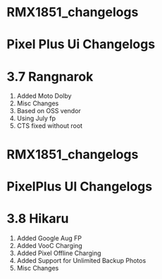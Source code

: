 # RMX1851_changelogs
# Pixel Plus Ui Changelogs
# 3.7 Rangnarok

1. Added Moto Dolby
2. Misc Changes
3. Based on OSS vendor
4. Using July fp
4. CTS fixed without root






# RMX1851_changelogs
# PixelPlus UI Changelogs
# 3.8 Hikaru

1. Added Google Aug FP
2. Added VooC Charging
3. Added Pixel Offline Charging
4. Added Support for Unlimited Backup Photos
5. Misc Changes







